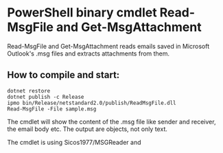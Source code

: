 PowerShell binary cmdlet Read-MsgFile and Get-MsgAttachment
===========================================================

Read-MsgFile and Get-MsgAttachment reads emails saved in Microsoft Outlook's .msg files and extracts attachments from them.


How to compile and start:
-------------------------

```
dotnet restore
dotnet publish -c Release
ipmo bin/Release/netstandard2.0/publish/ReadMsgFile.dll
Read-MsgFile -File sample.msg 
```

The cmdlet will show the content of the .msg file like sender and receiver, the email body etc. The output are objects, not only text.

The cmdlet is using Sicos1977/MSGReader and 
